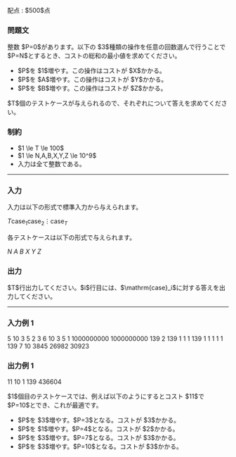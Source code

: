
<div>

<span>

<span>

<p>
配点 : $500$点
</p>

<div>

<section>

### **問題文**

<p>
整数 $P=0$があります。以下の $3$種類の操作を任意の回数選んで行うことで $P=N$とするとき、コストの総和の最小値を求めてください。
</p>

<ul>

<li>
$P$を $1$増やす。この操作はコストが $X$かかる。
</li>

<li>
$P$を $A$増やす。この操作はコストが $Y$かかる。
</li>

<li>
$P$を $B$増やす。この操作はコストが $Z$かかる。
</li>

</ul>

<p>
$T$個のテストケースが与えられるので、それぞれについて答えを求めてください。
</p>

</section>

</div>

<div>

<section>

### **制約**

<ul>

<li>
$1 \le T \le 100$
</li>

<li>
$1 \le N,A,B,X,Y,Z \le 10^9$
</li>

<li>
入力は全て整数である。
</li>

</ul>

</section>

</div>

---

<div>

<div>

<section>

### **入力**

<p>
入力は以下の形式で標準入力から与えられます。
</p>

<div>

$T$$\mathrm{case}_1$$\mathrm{case}_2$$\vdots$$\mathrm{case}_T$
</div>

<p>
各テストケースは以下の形式で与えられます。
</p>

<div>

$N\ A\ B\ X\ Y\ Z$
</div>

</section>

</div>

<div>

<section>

### **出力**

<p>
$T$行出力してください。$i$行目には、$\mathrm{case}_i$に対する答えを出力してください。
</p>

</section>

</div>

</div>

---

<div>

<section>

### **入力例 1**

<div>

5
10 3 5 2 3 6
10 3 5 1 1000000000 1000000000
139 2 139 1 1 1
139 1 1 1 1 1
139 7 10 3845 26982 30923

</div>

</section>

</div>

<div>

<section>

### **出力例 1**

<div>

11
10
1
139
436604

</div>

<p>
$1$個目のテストケースでは、例えば以下のようにするとコスト $11$で $P=10$とでき、これが最適です。
</p>

<ul>

<li>
$P$を $3$増やす。$P=3$となる。コストが $3$かかる。
</li>

<li>
$P$を $1$増やす。$P=4$となる。コストが $2$かかる。
</li>

<li>
$P$を $3$増やす。$P=7$となる。コストが $3$かかる。
</li>

<li>
$P$を $3$増やす。$P=10$となる。コストが $3$かかる。
</li>

</ul>

</section>

</div>

</span>

</span>

</div>
